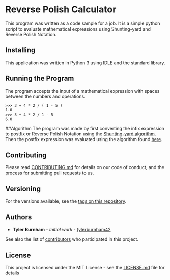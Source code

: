 # Reverse Polish Calculator
This program was written as a code sample for a job. It is a simple python script to evaluate mathematical expressions using Shunting-yard and Reverse Polish Notation.

## Installing  
This application was written in Python 3 using IDLE and the standard library.

## Running the Program
The program accepts the input of a mathematical expression with spaces between the numbers and operations.

```
>>> 3 + 4 * 2 / ( 1 - 5 )
1.0
>>> 3 + 4 * 2 / 1 - 5
6.0
```

##Algorithm 
The program was made by first converting the infix expression to postfix or Reverse Polish Notation using the [Shunting-yard algorithm](https://en.wikipedia.org/wiki/Shunting-yard_algorithm). 
Then the postfix expression was evaluated using the algorithm found [here](https://en.wikipedia.org/wiki/Reverse_Polish_notation).


## Contributing

Please read [CONTRIBUTING.md](CONTRIBUTING.md) for details on our code of conduct, and the process for submitting pull requests to us.

## Versioning

For the versions available, see the [tags on this repository](https://github.com/tylerburnham42/PythonReversePolishCalculator/tags). 

## Authors

* **Tyler Burnham** - *Initial work* - [tylerburnham42](https://github.com/tylerburnham42)

See also the list of [contributors](https://github.com/tylerburnham42/PythonReversePolishCalculator/contributors) who participated in this project.

## License

This project is licensed under the MIT License - see the [LICENSE.md](LICENSE.md) file for details
